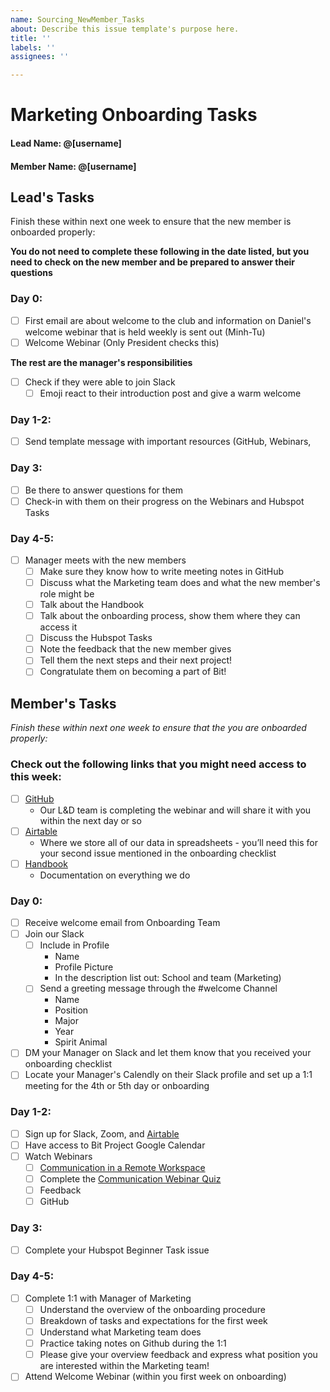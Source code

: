 ```yaml
---
name: Sourcing_NewMember_Tasks
about: Describe this issue template's purpose here.
title: ''
labels: ''
assignees: ''

---
```


# Marketing Onboarding Tasks 

#### Lead Name: @[username]
#### Member Name: @[username]

## Lead's Tasks

Finish these within next one week to ensure that the new member is onboarded properly:

**You do not need to complete these following in the date listed, but you need to check on the new member and be prepared to answer their questions** 

### Day 0:

- [ ] First email are about welcome to the club and information on Daniel's welcome webinar that is held weekly is sent out (Minh-Tu)
- [ ] Welcome Webinar (Only President checks this)

**The rest are the manager's responsibilities**

- [ ] Check if they were able to join Slack
  - [ ] Emoji react to their introduction post and give a warm welcome

### Day 1-2:

- [ ] Send template message with important resources (GitHub, Webinars, 

### Day 3: 

- [ ] Be there to answer questions for them
- [ ] Check-in with them on their progress on the Webinars and Hubspot Tasks 

### Day 4-5: 

- [ ] Manager meets with the new members 
  - [ ] Make sure they know how to write meeting notes in GitHub
  - [ ] Discuss what the Marketing team does and what the new member's role might be
  - [ ] Talk about the Handbook 
  - [ ] Talk about the onboarding process, show them where they can access it 
  - [ ] Discuss the Hubspot Tasks 
  - [ ] Note the feedback that the new member gives 
  - [ ] Tell them the next steps and their next project!
  - [ ] Congratulate them on becoming a part of Bit! 

## Member's Tasks

_Finish these within next one week to ensure that the you are onboarded properly:_

### Check out the following links that you might need access to this week:
- [ ] [GitHub](github.com/bitprj/marketing)
  - Our L&D team is completing the webinar and will share it with you within the next day or so
- [ ] [Airtable](airtable.com)
  - Where we store all of our data in spreadsheets - you’ll need this for your second issue mentioned in the onboarding checklist
- [ ] [Handbook](about.bitproject.org)
  - Documentation on everything we do

### Day 0:

- [ ] Receive welcome email from Onboarding Team 
- [ ] Join our Slack
  - [ ] Include in Profile
    - Name
    - Profile Picture 
    - In the description list out: School and team (Marketing)
  - [ ] Send a greeting message through the #welcome Channel 
    - Name 
    - Position
    - Major 
    - Year
    - Spirit Animal
- [ ] DM your Manager on Slack and let them know that you received your onboarding checklist
- [ ] Locate your Manager's Calendly on their Slack profile and set up a 1:1 meeting for the 4th or 5th day or onboarding

### Day 1-2:

- [ ] Sign up for Slack, Zoom, and [Airtable](https://airtable.com/tblRN2fngeYXUlGGp)
- [ ] Have access to Bit Project Google Calendar 
- [ ] Watch Webinars 
  - [ ] [Communication in a Remote Workspace](https://www.youtube.com/watch?v=2f9TkttynIk)
  - [ ] Complete the [Communication Webinar Quiz](https://airtable.com/shr31V9xdVRxOffMA)
  - [ ] Feedback
  - [ ] GitHub

### Day 3:
- [ ] Complete your Hubspot Beginner Task issue

### Day 4-5:

- [ ] Complete 1:1 with Manager of Marketing 
  - [ ] Understand the overview of the onboarding procedure 
  - [ ] Breakdown of tasks and expectations for the first week 
  - [ ] Understand what Marketing team does
  - [ ] Practice taking notes on Github during the 1:1 
  - [ ] Please give your overview feedback and express what position you are interested within the Marketing team!

- [ ] Attend Welcome Webinar (within you first week on onboarding)
